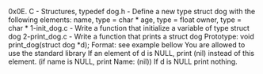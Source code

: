 0x0E. C - Structures, typedef
dog.h - Define a new type struct dog with the following elements:
name, type = char *
age, type = float
owner, type = char *
1-init_dog.c - Write a function that initialize a variable of type struct dog
2-print_dog.c - Write a function that prints a struct dog
Prototype: void print_dog(struct dog *d);
Format: see example bellow
You are allowed to use the standard library
If an element of d is NULL, print (nil) instead of this element. (if name is NULL, print Name: (nil))
If d is NULL print nothing.
